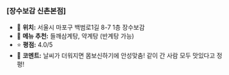 ### [장수보감 신촌본점]
- 📍 **위치:** 서울시 마포구 백범로1길 8-7 1층 장수보감 
- 🍴 **메뉴 추천:** 들깨삼계탕, 약계탕 (반계탕 가능)
- ⭐ **평점:** 4.0/5
- 💬 **코멘트:** 날씨가 더워지면 몸보신하기에 안성맞춤! 같이 간 사람 모두 맛있다고 정평! 